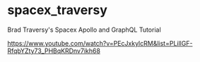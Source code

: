 # spacex_traversy
Brad Traversy's Spacex Apollo and GraphQL Tutorial

https://www.youtube.com/watch?v=PEcJxkylcRM&list=PLillGF-RfqbYZty73_PHBqKRDnv7ikh68

